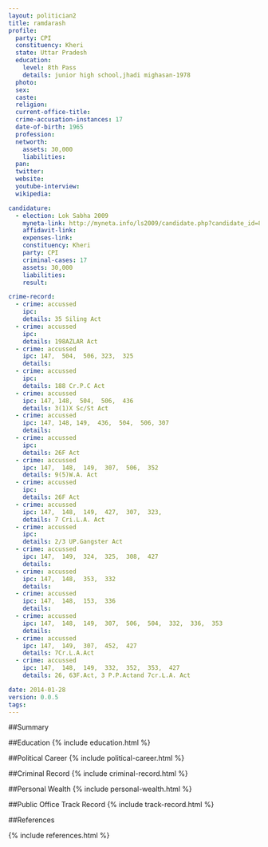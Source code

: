 ```yaml
---
layout: politician2
title: ramdarash
profile: 
  party: CPI
  constituency: Kheri
  state: Uttar Pradesh
  education: 
    level: 8th Pass
    details: junior high school,jhadi mighasan-1978
  photo: 
  sex: 
  caste: 
  religion: 
  current-office-title: 
  crime-accusation-instances: 17
  date-of-birth: 1965
  profession: 
  networth: 
    assets: 30,000
    liabilities: 
  pan: 
  twitter: 
  website: 
  youtube-interview: 
  wikipedia: 

candidature: 
  - election: Lok Sabha 2009
    myneta-link: http://myneta.info/ls2009/candidate.php?candidate_id=8700
    affidavit-link: 
    expenses-link: 
    constituency: Kheri 
    party: CPI
    criminal-cases: 17
    assets: 30,000
    liabilities: 
    result:  

crime-record: 
  - crime: accussed
    ipc: 
    details: 35 Siling Act 
  - crime: accussed
    ipc: 
    details: 198AZLAR Act 
  - crime: accussed
    ipc: 147,  504,  506, 323,  325
    details:  
  - crime: accussed
    ipc: 
    details: 188 Cr.P.C Act 
  - crime: accussed
    ipc: 147, 148,  504,  506,  436
    details: 3(1)X Sc/St Act 
  - crime: accussed
    ipc: 147, 148, 149,  436,  504,  506, 307
    details:  
  - crime: accussed
    ipc: 
    details: 26F Act 
  - crime: accussed
    ipc: 147,  148,  149,  307,  506,  352
    details: 9(5)W.A. Act 
  - crime: accussed
    ipc: 
    details: 26F Act 
  - crime: accussed
    ipc: 147,  148,  149,  427,  307,  323,
    details: 7 Cri.L.A. Act 
  - crime: accussed
    ipc: 
    details: 2/3 UP.Gangster Act 
  - crime: accussed
    ipc: 147,  149,  324,  325,  308,  427
    details:  
  - crime: accussed
    ipc: 147,  148,  353,  332
    details:  
  - crime: accussed
    ipc: 147,  148,  153,  336
    details:  
  - crime: accussed
    ipc: 147,  148,  149,  307,  506,  504,  332,  336,  353
    details:  
  - crime: accussed
    ipc: 147,  149,  307,  452,  427
    details: 7Cr.L.A.Act 
  - crime: accussed
    ipc: 147,  148,  149,  332,  352,  353,  427
    details: 26, 63F.Act, 3 P.P.Actand 7cr.L.A. Act 

date: 2014-01-28
version: 0.0.5
tags: 
---
```

##Summary


##Education
{% include education.html %}


##Political Career
{% include political-career.html %}


##Criminal Record
{% include criminal-record.html %}


##Personal Wealth
{% include personal-wealth.html %}


##Public Office Track Record
{% include track-record.html %}


##References


{% include references.html %}